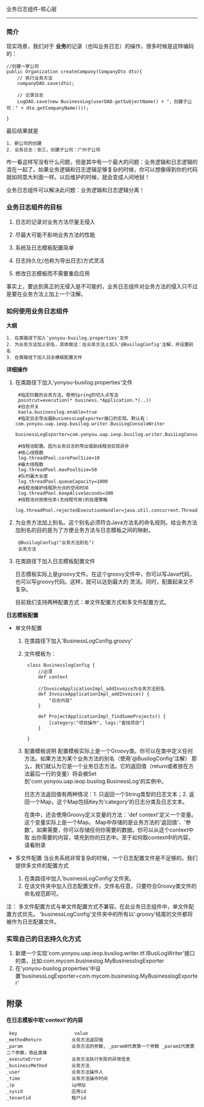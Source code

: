 业务日志组件-核心层

------------
 
### 简介
现实场景，我们对于 **业务**的记录（也叫业务日志）的操作，很多时候是这样编码的：

    //创建一家公司
    public Organization createCompany(CompanyDto dto){
        // 执行业务方法
        companyDAO.save(dto);

        // 记录日志
        LogDAO.save(new BusinessLog(userDAO.getSubjectName() + "，创建子公司：" + dto.getCompanyName()));

    }

最后结果就是

    1. 新公司的创建
    2. 业务日志：张三，创建子公司：广州子公司

咋一看这样写没有什么问题，但是其中有一个最大的问题：业务逻辑和日志逻辑的混在一起了。如果业务逻辑和日志逻辑足够复杂的时候，你可以想像得到你的代码
就如同意大利面一样。以后维护的时候，就会变成人间地狱！

业务日志组件可以解决此问题：业务逻辑和日志逻辑分离！


### 业务日志组件的目标

1. 日志的记录对业务方法尽量无侵入

2. 尽最大可能不影响业务方法的性能

3. 系统及日志模板配置简单

4. 日志持久化(也称为导出日志)方式灵活

5. 修改日志模板而不需要重启应用

事实上，要达到真正的无侵入是不可能的，业务日志组件对业务方法的侵入只不过是要在业务方法上加上一个注解。



### 如何使用业务日志组件

**大纲**

    1. 在类路径下加入'yonyou-busilog.properties'文件
    2. 为业务方法加上别名，具体做法：在业务方法上加入'@BusilogConfig'注解，并设置别名
    3. 在类路径下加入日志模板配置文件


**详细操作**
1. 在类路径下加入'yonyou-busilog.properties'文件

        #指定拦截的业务方法，使用Spring的切入点写法
        pointcut=execution(* business.*Application.*(..))
        #日志开关
        kaola.businesslog.enable=true
        #指定日志导出器BusinessLogExporter接口的实现。默认有：com.yonyou.uap.ieop.busilog.writer.BusiLogConsoleWriter
        businessLogExporter=com.yonyou.uap.ieop.busilog.writer.BusiLogConsoleWriter

        #线程池配置。因为业务日志的导出借助线程池实现异步
        #核心线程数
        log.threadPool.corePoolSize=10
        #最大线程数
        log.threadPool.maxPoolSize=50
        #队列最大长度
        log.threadPool.queueCapacity=1000
        #线程池维护线程所允许的空闲时间
        log.threadPool.keepAliveSeconds=300
        #线程池对拒绝任务(无线程可用)的处理策略
        log.threadPool.rejectedExecutionHandler=java.util.concurrent.ThreadPoolExecutor$CallerRunsPolicy

2. 为业务方法加上别名。这个别名必须符合Java方法名的命名规则。给业务方法加别名的目的是为了方便业务方法与日志模板之间的映射。

        @BusilogConfig("业务方法别名")
        业务方法

3. 在类路径下加入日志模板配置文件

    日志模板实际上是groovy文件。在这个groovy文件中，你可以写Java代码，也可以写groovy代码。这样，就可以达到最大的
    灵活。同时，配置起来又不复杂。

    目前我们支持两种配置方式：单文件配置方式和多文件配置方式。

**日志模板配置**

* 单文件配置
    1. 在类路径下加入'BusinessLogConfig.groovy'
    2. 文件模板为：

            class BusinesslogConfig {
                //必须
                def context

                //InvoiceApplicationImpl_addInvoice为业务方法别名
                def InvoiceApplicationImpl_addInvoice() {
                    "日志内容"
                }

                def ProjectApplicationImpl_findSomeProjects() {
                    [category:"项目操作", logs:"查找项目"]
                }

            }

    3. 配置模板说明
        配置模板实际上是一个Groovy类。你可以在类中定义任何方法。如果方法为某个业务方法的别名（使用'@BusilogConfig'注解）
        那么，我们就认为它是一个业务日志方法。它的返回值（return或者放在方法最后一行的变量）将会被Set到'com.yonyou.uap.ieop.busilog.BusinessLog'的实例中。

        日志方法返回值有两种情况：1. 只返回一个String类型的日志文本；2. 返回一个Map，这个Map包括Key为'category'的日志分类及日志文本。

        在类中，还会使用Groovy定义变量的方法：'def context'定义一个变量。这个变量实际上是一个Map。
        Map中存储的是业务方法的'返回值'、'参数'。如果需要，你可以存储任何你需要的数据。你可以从这个context中取
        出你需要的内容，填充到你的日志中。至于如何取context中的内容，请看附录


* 多文件配置
当业务系统非常复杂的时候，一个日志配置文件是不足够的。我们提供多文件的配置方式

    1. 在类路径中加入'businessLogConfig'文件夹。
    1. 在该文件夹中加入日志配置文件，文件名任意，只要符合Groovy类文件的命名规范即可。

注： 多文件配置方式与单文件配置方式不兼容。在此业务日志组件中，单文件配置方式优先。
    'businessLogConfig'文件夹中的所有以'.groovy'结尾的文件都将被作为日志配置文件。


### 实现自己的日志持久化方式

1. 新建一个实现'com.yonyou.uap.ieop.busilog.writer.itf.IBusiLogWriter'接口的类，比如:com.mycom.busineslog.MyBusinesslogExporter
2. 在'yonyou-busilog.properties'中设置'businessLogExporter=com.mycom.busineslog.MyBusinesslogExporter'



附录
----------
#### 在日志模板中取'context'的内容

     key                     value
    _methodReturn           业务方法返回值
    _param                  业务方法的参数, _param0代表第一个参数 _param1代表第二个参数，依此类推
    _executeError           业务方法执行失败的异常信息
    _businessMethod         业务方法
    _user                   业务方法操作人
    _time                   业务方法操作时间
    _ip                     ip地址
    _sysid					应用id
    _tenantid				租户id
